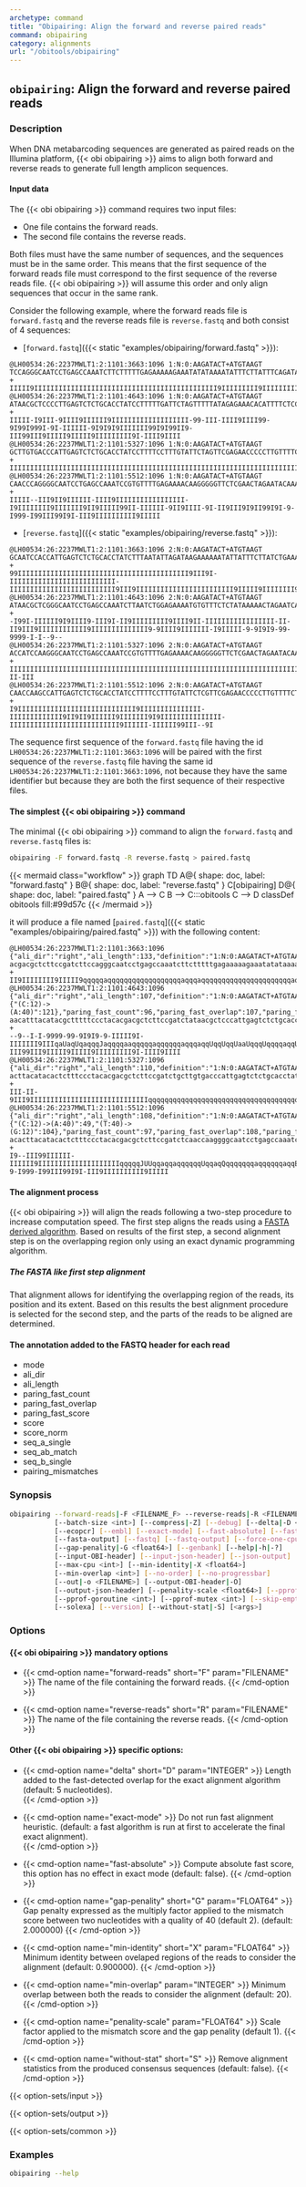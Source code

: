 ```yaml
---
archetype: command
title: "Obipairing: Align the forward and reverse paired reads"
command: obipairing
category: alignments
url: "/obitools/obipairing"
---
```


## `obipairing`: Align the forward and reverse paired reads

### Description 

When DNA metabarcoding sequences are generated as paired reads on the Illumina platform, {{< obi obipairing >}} aims to align both forward and reverse reads to generate full length amplicon sequences.

#### Input data

The {{< obi obipairing >}} command requires two input files:

- One file contains the forward reads.
- The second file contains the reverse reads.

Both files must have the same number of sequences, and the sequences must be in the same order. This means that the first sequence of the forward reads file must correspond to the first sequence of the reverse reads file. {{< obi obipairing >}} will assume this order and only align sequences that occur in the same rank.

Consider the following example, where the forward reads file is `forward.fastq` and the reverse reads file is `reverse.fastq` and both consist of 4 sequences:

- [`forward.fastq`]({{< static "examples/obipairing/forward.fastq" >}}):
  
```
@LH00534:26:2237MWLT1:2:1101:3663:1096 1:N:0:AAGATACT+ATGTAAGT
TCCAGGGCAATCCTGAGCCAAATCTTCTTTTTGAGAAAAAGAAATATATAAAATATTTCTTATTTCAGATAAGAAATAATATTTTTTCTTATCTAATATTAAAGATAGGTGCAGAGACTCAATGGTGGATTGCAGATCGGAAGAGCACACG
+
IIIII9IIIIIIIIIIIIIIIIIIIIIIIIIIIIIIIIIIIIIIIIIIIII9IIIIIIIII9IIIIIIIIIIIIIIIIIIIIIIIIIIIIIIIIIIIIIIIIIIIIIIIIII9IIIIIIIIIIIIIIIIIIIIIIIIIIIIIIIIIIIIII
@LH00534:26:2237MWLT1:2:1101:4643:1096 1:N:0:AAGATACT+ATGTAAGT
ATAACGCTCCCCTTGAGTCTCTGCACCTATCCTTTTTGATTCTAGTTTTTATAGAGAAACACATTTTCTCCAGATTCAGATTTGGCTCAGGATTGCCCGAGCGTTATAGATCGGAAGAGCACACGTCTGAACTCCAGTCACCAGATACTAT
+
IIIII-I9III-9IIII9IIIIII9IIIIIIIIIIIIIIIIIII-99-III-IIII9IIII99-9I99I999I-9I-IIIIII-9I9I9I9IIIIIII99I9I99II9-III99III9IIIII9IIIII9IIIIIIIII9I-IIII9IIII
@LH00534:26:2237MWLT1:2:1101:5327:1096 1:N:0:AAGATACT+ATGTAAGT
GCTTGTGACCCATTGAGTCTCTGCACCTATCCTTTTCCTTTGTATTCTAGTTCGAGAACCCCCTTGTTTTCTCAAAACACGGATTTGGCTCAGGATTGCCCTTGGATGGTAGATCGGAAGAGCACACGTCTGAACTCCAGTCACAAGATAC
+
IIIIIIIIIIIIIIIIIIIIIIIIIIIIIIIIIIIIIIIIIIIIIIIIIIIIIIIIIIIIIIIIIIIIIIIIIIIIIIIIIIIIIIIIIIIIIIIIIIIIIIIIIIIIIIIIIIIIIIIIIIIIIIIIIIIIIIIIIIIIIIIIIIIIIII
@LH00534:26:2237MWLT1:2:1101:5512:1096 1:N:0:AAGATACT+ATGTAAGT
CAACCCAGGGGCAATCCTGAGCCAAATCCGTGTTTTGAGAAAACAAGGGGGTTCTCGAACTAGAATACAAAGGAAAAGGATAGGTGCAGAGACTCAATGGCTTGGTTGAGATCGGAAGAGCACACGTCTGAACTCCAGTCACAAGATACTA
+
IIIII--III9II9IIIIII-IIII9IIIIIIIIIIIIIIIII-I9IIIIIIII9IIIIIII9II9IIIII99II-IIIIII-9II9IIII-9I-II9III9I9II99I9I-9-I999-I99III99I9I-III9IIIIIIIIII9IIIII
```

- [`reverse.fastq`]({{< static "examples/obipairing/reverse.fastq" >}}):
  
```
@LH00534:26:2237MWLT1:2:1101:3663:1096 2:N:0:AAGATACT+ATGTAAGT
GCAATCCACCATTGAGTCTCTGCACCTATCTTTAATATTAGATAAGAAAAAATATTATTTCTTATCTGAAATAAGAAATATTTTATATATTTCTTTTTCTCAAAAAGAAGATTTGGCTCAGGATTGCCCTGGAAGATCGGAAGAGCGTCGT
+
99IIIIIIIIIIIIIIIIIIIIIIIIIIIIIIIIIIIIIIIIII9III9I-IIIIIIIIIIIIIIIIIIIIIIIIII-IIIIIIIIIIIIIIIIIIIIIIIIII9III9IIIIIIIIIIIIIIIIIIIIIIII9IIIII9IIIIIIII9II
@LH00534:26:2237MWLT1:2:1101:4643:1096 2:N:0:AAGATACT+ATGTAAGT
ATAACGCTCGGGCAATCCTGAGCCAAATCTTAATCTGGAGAAAATGTGTTTCTCTATAAAAACTAGAATCAAAAAGGATAGGTGCAGAGACTCAATGGGAGCGTTATAGATCGGAAGAGCGTCGTGTAGGGAAAAAGCGTATGTAAATGTT
+
-I99I-IIIIII9I9IIII9-III9I-II9IIIIIIIII9IIII9II-IIIIIIIIIIIIIIIII-II-II9III9IIIIIIIIIIII9IIIIIIIIIIIIII9-9IIII9IIIIIII-I9IIIII-9-9I9I9-99-9999-I-I--9--
@LH00534:26:2237MWLT1:2:1101:5327:1096 2:N:0:AAGATACT+ATGTAAGT
ACCATCCAAGGGCAATCCTGAGCCAAATCCGTGTTTTGAGAAAACAAGGGGGTTCTCGAACTAGAATACAAAGGAAAAGGATAGGTGCAGAGACTCAATGGGTCACAAGCAGATCGGAAGAGCGTCGTGTAGGGAAAGAGTGTATGTAAGT
+
IIIIIIIIIIIIIIIIIIIIIIIIIIIIIIIIIIIIIIIIIIIIIIIIIIIIIIIIIIIIIIIIIIIIIIIIIIIIIIIIIIIIIIIIIIIIIIIIIIIIIIIIIIIIIIIIIIIIIIIIIIIIIIIIIIIIIIIIIII9III9-II-III
@LH00534:26:2237MWLT1:2:1101:5512:1096 2:N:0:AAGATACT+ATGTAAGT
CAACCAAGCCATTGAGTCTCTGCACCTATCCTTTTCCTTTGTATTCTCGTTCGAGAACCCCCTTGTTTTCTCAAAACACGGATTTGGCTCAGGATTGCCCCTTGGTTGAGATCGGAAGAGCGTCGTGTAGGGAAAGAGTGTATGTAAGTGT
+
I9IIIIIIIIIIIIIIIIIIIIIIIIIIIII9IIIIIIIIIIIIIII-IIIIIIIIIIIII9II9II9IIIIII9IIIIIII9I9IIIIIIIIIIIIIII-IIIIIIIIIIIIIIIIIIIIIIIIIII9IIIIII-IIIIII99III--9I
```

The sequence first sequence of the `forward.fastq` file having the id `LH00534:26:2237MWLT1:2:1101:3663:1096` will be paired with the first sequence of the `reverse.fastq` file having the same id `LH00534:26:2237MWLT1:2:1101:3663:1096`, not because they have the same identifier but because they are both the first sequence of their respective files.

#### The simplest {{< obi obipairing >}} command


The minimal {{< obi obipairing >}} command to align the `forward.fastq` and `reverse.fastq` files is:

```bash
obipairing -F forward.fastq -R reverse.fastq > paired.fastq
```

{{< mermaid class="workflow" >}}
graph TD
  A@{ shape: doc, label: "forward.fastq" }
  B@{ shape: doc, label: "reverse.fastq" }
  C[obipairing]
  D@{ shape: doc, label: "paired.fastq" }
  A --> C
  B --> C:::obitools
  C --> D
  classDef obitools fill:#99d57c
{{< /mermaid >}}

it will produce a file named [`paired.fastq`]({{< static "examples/obipairing/paired.fastq" >}}) with the following content:

```
@LH00534:26:2237MWLT1:2:1101:3663:1096 {"ali_dir":"right","ali_length":133,"definition":"1:N:0:AAGATACT+ATGTAAGT","mode":"alignment","paring_fast_count":130,"paring_fast_overlap":133,"paring_fast_score":1,"score":1860,"score_norm":1,"seq_a_single":18,"seq_ab_match":133,"seq_b_single":18}
acgacgctcttccgatcttccagggcaatcctgagccaaatcttctttttgagaaaaagaaatatataaaatatttcttatttcagataagaaataatattttttcttatctaatattaaagataggtgcagagactcaatggtggattgcagatcggaagagcacacg
+
II9IIIIIIII9IIIII9qqqqqaqqqqqqqqqqqqqqqqqqaqqqaqqqqqqqqqqqqqqqqqqqqqqaqqqUqqqqqaqqqqqqqqqqqqqqqqqqqqUqaqqqaqqqqqqqqqqqqqqqqqqqqqqqaqqqqqqqqqqqqqqqqqqaaIIIIIIIIIIIIIIIIII
@LH00534:26:2237MWLT1:2:1101:4643:1096 {"ali_dir":"right","ali_length":107,"definition":"1:N:0:AAGATACT+ATGTAAGT","mode":"alignment","pairing_mismatches":{"(C:12)->(A:40)":121},"paring_fast_count":96,"paring_fast_overlap":107,"paring_fast_score":0.923,"score":1409,"score_norm":0.981,"seq_a_single":44,"seq_ab_match":105,"seq_b_single":44}
aacatttacatacgctttttccctacacgacgctcttccgatctataacgctcccattgagtctctgcacctatcctttttgattctagtttttatagagaaacacattttctccagattaagatttggctcaggattgcccgagcgttatagatcggaagagcacacgtctgaactccagtcaccagatactat
+
--9--I-I-9999-99-9I9I9-9-IIIII9I-IIIIIII9IIIqaUaqUqaqqqJaqqqqaaqqqqqaqqqqqqaqqqaqqUqqUqqUaaUqqqUqqqqaqqUqaQUaqaQqaaaqUaqJaqqUqaUaqEaaqaqaqaqqqaaqEqQQqU9-III99III9IIIII9IIIII9IIIIIIIII9I-IIII9IIII
@LH00534:26:2237MWLT1:2:1101:5327:1096 {"ali_dir":"right","ali_length":110,"definition":"1:N:0:AAGATACT+ATGTAAGT","mode":"alignment","paring_fast_count":107,"paring_fast_overlap":110,"paring_fast_score":1,"score":1540,"score_norm":1,"seq_a_single":41,"seq_ab_match":110,"seq_b_single":41}
acttacatacactctttccctacacgacgctcttccgatctgcttgtgacccattgagtctctgcacctatccttttcctttgtattctagttcgagaacccccttgttttctcaaaacacggatttggctcaggattgcccttggatggtagatcggaagagcacacgtctgaactccagtcacaagatac
+
III-II-9III9IIIIIIIIIIIIIIIIIIIIIIIIIIIIIqqqqqqqqqqqqqqqqqqqqqqqqqqqqqqqqqqqqqqqqqqqqqqqqqqqqqqqqqqqqqqqqqqqqqqqqqqqqqqqqqqqqqqqqqqqqqqqqqqqqqqqqqqqqqqIIIIIIIIIIIIIIIIIIIIIIIIIIIIIIIIIIIIIIIII
@LH00534:26:2237MWLT1:2:1101:5512:1096 {"ali_dir":"right","ali_length":108,"definition":"1:N:0:AAGATACT+ATGTAAGT","mode":"alignment","pairing_mismatches":{"(C:12)->(A:40)":49,"(T:40)->(G:12)":104},"paring_fast_count":97,"paring_fast_overlap":108,"paring_fast_score":0.924,"score":1430,"score_norm":0.981,"seq_a_single":43,"seq_ab_match":106,"seq_b_single":43}
acacttacatacactctttccctacacgacgctcttccgatctcaaccaaggggcaatcctgagccaaatccgtgttttgagaaaacaagggggttctcgaactagaatacaaaggaaaaggataggtgcagagactcaatggcttggttgagatcggaagagcacacgtctgaactccagtcacaagatacta
+
I9--III99IIIIII-IIIIII9IIIIIIIIIIIIIIIIIIIIqqqqqJUUqqaqqaqqqqqqUqqaqQqqqqqqqaqqqqqqaqqEqaaqqqqqqqaqqqqqJqaqqaqqqqqaaqqUaqqqqqUaqqaqqqqUaqUqqaqqqaqaqqQaI9I-9-I999-I99III99I9I-III9IIIIIIIIII9IIIII
```

#### The alignment process

{{< obi obipairing >}} will align the reads following a two-step procedure to increase computation speed. The first step aligns the reads using a [FASTA derived algorithm](https://en.wikipedia.org/wiki/FASTA). Based on results of the first step, a second alignment step is on the overlapping region only using an exact dynamic programming algorithm.

##### The FASTA like first step alignment

That alignment allows for identifying the overlapping region of the reads, its position and its extent. Based on this results the best alignment procedure is selected for the second step, and the parts of the reads to be aligned are determined.

#### The annotation added to the FASTQ header for each read

- mode
- ali_dir
- ali_length
- paring_fast_count
- paring_fast_overlap
- paring_fast_score
- score
- score_norm
- seq_a_single
- seq_ab_match
- seq_b_single
- pairing_mismatches

### Synopsis

```bash
obipairing --forward-reads|-F <FILENAME_F> --reverse-reads|-R <FILENAME_R>
           [--batch-size <int>] [--compress|-Z] [--debug] [--delta|-D <int>]
           [--ecopcr] [--embl] [--exact-mode] [--fast-absolute] [--fasta]
           [--fasta-output] [--fastq] [--fastq-output] [--force-one-cpu]
           [--gap-penality|-G <float64>] [--genbank] [--help|-h|-?]
           [--input-OBI-header] [--input-json-header] [--json-output]
           [--max-cpu <int>] [--min-identity|-X <float64>]
           [--min-overlap <int>] [--no-order] [--no-progressbar]
           [--out|-o <FILENAME>] [--output-OBI-header|-O]
           [--output-json-header] [--penality-scale <float64>] [--pprof]
           [--pprof-goroutine <int>] [--pprof-mutex <int>] [--skip-empty]
           [--solexa] [--version] [--without-stat|-S] [<args>]
```

### Options

#### {{< obi obipairing >}} mandatory options

- {{< cmd-option name="forward-reads" short="F" param="FILENAME" >}}
  The name of the file containing the forward reads.
  {{< /cmd-option >}}

- {{< cmd-option name="reverse-reads" short="R" param="FILENAME" >}}
  The name of the file containing the reverse reads.
  {{< /cmd-option >}}


#### Other {{< obi obipairing >}} specific options:

- {{< cmd-option name="delta" short="D" param="INTEGER" >}}
  Length added to the fast-detected overlap for the exact alignment algorithm (default: 5 nucleotides).  
  {{< /cmd-option >}}

- {{< cmd-option name="exact-mode" >}}
  Do not run fast alignment heuristic. (default: a fast algorithm is run at first to accelerate the final exact alignment).  
  {{< /cmd-option >}}

- {{< cmd-option name="fast-absolute" >}}
  Compute absolute fast score, this option has no effect in exact mode (default: false).
  {{< /cmd-option >}}

- {{< cmd-option name="gap-penality" short="G" param="FLOAT64" >}}
  Gap penalty expressed as the multiply factor applied to the mismatch score between two nucleotides with a quality of 40 (default 2). (default: 2.000000)
  {{< /cmd-option >}}

- {{< cmd-option name="min-identity" short="X" param="FLOAT64" >}}
  Minimum identity between ovelaped regions of the reads to consider the alignment (default: 0.900000).
  {{< /cmd-option >}}

- {{< cmd-option name="min-overlap" param="INTEGER" >}}
  Minimum overlap between both the reads to consider the alignment (default: 20).
  {{< /cmd-option >}}

- {{< cmd-option name="penality-scale" param="FLOAT64" >}}
  Scale factor applied to the mismatch score and the gap penality (default 1).
  {{< /cmd-option >}}

- {{< cmd-option name="without-stat" short="S" >}}
  Remove alignment statistics from the produced consensus sequences (default: false).
  {{< /cmd-option >}}

{{< option-sets/input >}}

{{< option-sets/output >}}

{{< option-sets/common >}}

### Examples

```bash
obipairing --help
```
